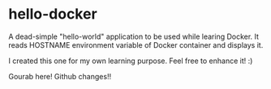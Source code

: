 # hello-docker
A dead-simple "hello-world" application to be used while learing Docker. It reads HOSTNAME environment variable of Docker container and displays it. 

I created this one for my own learning purpose. Feel free to enhance it! :)

Gourab here!
Github changes!!

